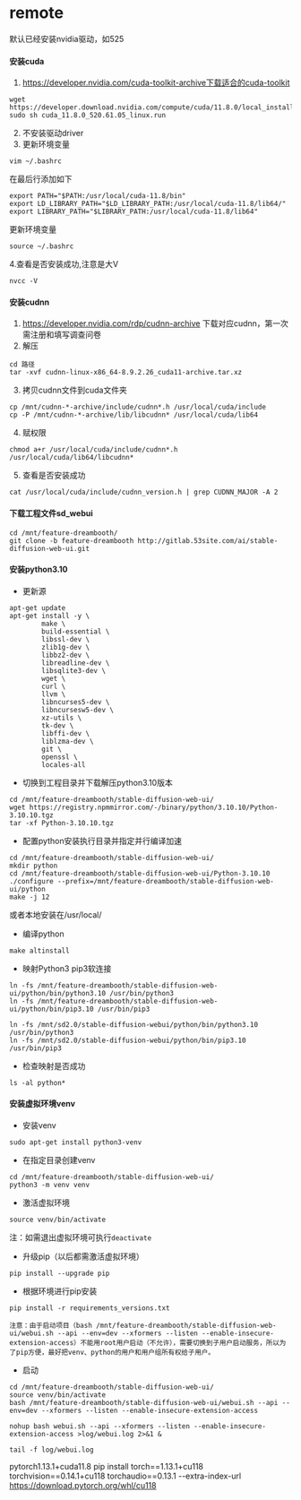 # remote

默认已经安装nvidia驱动，如525
#### 安装cuda
1. https://developer.nvidia.com/cuda-toolkit-archive下载适合的cuda-toolkit
```
wget https://developer.download.nvidia.com/compute/cuda/11.8.0/local_installers/cuda_11.8.0_520.61.05_linux.run
sudo sh cuda_11.8.0_520.61.05_linux.run
```
2. 不安装驱动driver
3. 更新环境变量
```
vim ~/.bashrc
```
在最后行添加如下
```
export PATH="$PATH:/usr/local/cuda-11.8/bin"
export LD_LIBRARY_PATH="$LD_LIBRARY_PATH:/usr/local/cuda-11.8/lib64/"
export LIBRARY_PATH="$LIBRARY_PATH:/usr/local/cuda-11.8/lib64"
```
更新环境变量
```
source ~/.bashrc
```

4.查看是否安装成功,注意是大V
```
nvcc -V
```

#### 安装cudnn
1. https://developer.nvidia.com/rdp/cudnn-archive 下载对应cudnn，第一次需注册和填写调查问卷
2. 解压
```
cd 路径
tar -xvf cudnn-linux-x86_64-8.9.2.26_cuda11-archive.tar.xz
```
3. 拷贝cudnn文件到cuda文件夹
```
cp /mnt/cudnn-*-archive/include/cudnn*.h /usr/local/cuda/include
cp -P /mnt/cudnn-*-archive/lib/libcudnn* /usr/local/cuda/lib64
```
4. 赋权限
```
chmod a+r /usr/local/cuda/include/cudnn*.h /usr/local/cuda/lib64/libcudnn*
```

5. 查看是否安装成功

```
cat /usr/local/cuda/include/cudnn_version.h | grep CUDNN_MAJOR -A 2
```

#### 下载工程文件sd_webui

```
cd /mnt/feature-dreambooth/
git clone -b feature-dreambooth http://gitlab.53site.com/ai/stable-diffusion-web-ui.git
```

#### 安装python3.10

- 更新源
```
apt-get update
apt-get install -y \
        make \
        build-essential \
        libssl-dev \
        zlib1g-dev \
        libbz2-dev \
        libreadline-dev \
        libsqlite3-dev \
        wget \
        curl \
        llvm \
        libncurses5-dev \
        libncursesw5-dev \
        xz-utils \
        tk-dev \
        libffi-dev \
        liblzma-dev \
        git \
        openssl \
        locales-all
```

- 切换到工程目录并下载解压python3.10版本
```
cd /mnt/feature-dreambooth/stable-diffusion-web-ui/
wget https://registry.npmmirror.com/-/binary/python/3.10.10/Python-3.10.10.tgz
tar -xf Python-3.10.10.tgz
```

- 配置python安装执行目录并指定并行编译加速
```
cd /mnt/feature-dreambooth/stable-diffusion-web-ui/
mkdir python
cd /mnt/feature-dreambooth/stable-diffusion-web-ui/Python-3.10.10
./configure --prefix=/mnt/feature-dreambooth/stable-diffusion-web-ui/python
make -j 12
```
或者本地安装在/usr/local/


- 编译python
```
make altinstall
```

- 映射Python3 pip3软连接

```
ln -fs /mnt/feature-dreambooth/stable-diffusion-web-ui/python/bin/python3.10 /usr/bin/python3
ln -fs /mnt/feature-dreambooth/stable-diffusion-web-ui/python/bin/pip3.10 /usr/bin/pip3

ln -fs /mnt/sd2.0/stable-diffusion-webui/python/bin/python3.10 /usr/bin/python3
ln -fs /mnt/sd2.0/stable-diffusion-webui/python/bin/pip3.10 /usr/bin/pip3
````

- 检查映射是否成功

```
ls -al python*
```

#### 安装虚拟环境venv

- 安装venv

```
sudo apt-get install python3-venv
```

- 在指定目录创建venv

```
cd /mnt/feature-dreambooth/stable-diffusion-web-ui/
python3 -m venv venv
```

- 激活虚拟环境
```
source venv/bin/activate
```
注：如需退出虚拟环境可执行`deactivate`

- 升级pip（以后都需激活虚拟环境）
```
pip install --upgrade pip
```

- 根据环境进行pip安装
```
pip install -r requirements_versions.txt
```

`注意：由于启动项目（bash /mnt/feature-dreambooth/stable-diffusion-web-ui/webui.sh --api --env=dev --xformers --listen --enable-insecure-extension-access）不能用root用户启动（不允许），需要切换到子用户启动服务，所以为了pip方便，最好把venv、python的用户和用户组所有权给子用户。`


- 启动
```
cd /mnt/feature-dreambooth/stable-diffusion-web-ui/
source venv/bin/activate
bash /mnt/feature-dreambooth/stable-diffusion-web-ui/webui.sh --api --env=dev --xformers --listen --enable-insecure-extension-access

nohup bash webui.sh --api --xformers --listen --enable-insecure-extension-access >log/webui.log 2>&1 &

tail -f log/webui.log
```




pytorch1.13.1+cuda11.8
pip install torch==1.13.1+cu118 torchvision==0.14.1+cu118 torchaudio==0.13.1 --extra-index-url https://download.pytorch.org/whl/cu118



